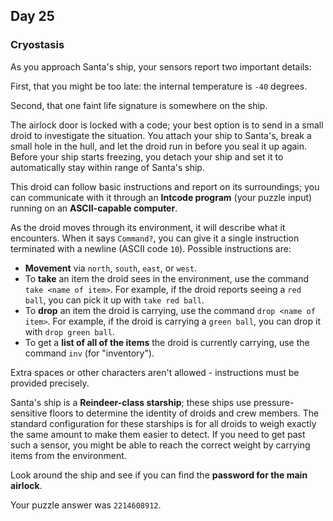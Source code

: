 ## Day 25

### Cryostasis

As you approach Santa's ship, your sensors report two important details:

First, that you might be too late: the internal temperature is `-40` degrees.

Second, that one faint life signature is somewhere on the ship.

The airlock door is locked with a code; your best option is to send in a small droid to investigate 
the situation. You attach your ship to Santa's, break a small hole in the hull, and let the droid run 
in before you seal it up again. Before your ship starts freezing, you detach your ship and set it to 
automatically stay within range of Santa's ship.

This droid can follow basic instructions and report on its surroundings; you can communicate 
with it through an **Intcode program** (your puzzle input) running on an **ASCII-capable 
computer**.

As the droid moves through its environment, it will describe what it encounters. When it says 
`Command?`, you can give it a single instruction terminated with a newline (ASCII code `10`). 
Possible instructions are:

- **Movement** via `north`, `south`, `east`, or `west`.
- To **take** an item the droid sees in the environment, use the command `take <name of item>`. For example, if the droid reports seeing a `red ball`, you can pick it up with `take red ball`.
- To **drop** an item the droid is carrying, use the command `drop <name of item>`. For example, if the droid is carrying a `green ball`, you can drop it with `drop green ball`.
- To get a **list of all of the items** the droid is currently carrying, use the command `inv` (for "inventory").

Extra spaces or other characters aren't allowed - instructions must be provided precisely.

Santa's ship is a **Reindeer-class starship**; these ships use pressure-sensitive floors to 
determine the identity of droids and crew members. The standard configuration for these 
starships is for all droids to weigh exactly the same amount to make them easier to detect. If 
you need to get past such a sensor, you might be able to reach the correct weight by carrying 
items from the environment.

Look around the ship and see if you can find the **password for the main airlock**.

Your puzzle answer was `2214608912`.
